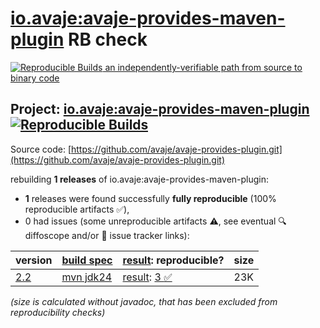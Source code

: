[io.avaje:avaje-provides-maven-plugin](https://central.sonatype.com/artifact/io.avaje/avaje-provides-maven-plugin/versions) RB check
=======

[![Reproducible Builds](https://reproducible-builds.org/images/logos/rb.svg) an independently-verifiable path from source to binary code](https://reproducible-builds.org/)

## Project: [io.avaje:avaje-provides-maven-plugin](https://central.sonatype.com/artifact/io.avaje/avaje-provides-maven-plugin/versions) [![Reproducible Builds](https://img.shields.io/endpoint?url=https://raw.githubusercontent.com/jvm-repo-rebuild/reproducible-central/master/content/io/avaje/provides-maven-plugin/badge.json)](https://github.com/jvm-repo-rebuild/reproducible-central/blob/master/content/io/avaje/provides-maven-plugin/README.md)

Source code: [https://github.com/avaje/avaje-provides-plugin.git](https://github.com/avaje/avaje-provides-plugin.git)

rebuilding **1 releases** of io.avaje:avaje-provides-maven-plugin:
- **1** releases were found successfully **fully reproducible** (100% reproducible artifacts :white_check_mark:),
- 0 had issues (some unreproducible artifacts :warning:, see eventual :mag: diffoscope and/or :memo: issue tracker links):

| version | [build spec](/BUILDSPEC.md) | [result](https://reproducible-builds.org/docs/jvm/): reproducible? | size |
| -- | --------- | ------ | -- |
| [2.2](https://central.sonatype.com/artifact/io.avaje/avaje-provides-maven-plugin/2.2/pom) | [mvn jdk24](avaje-provides-maven-plugin-2.2.buildspec) | [result](avaje-provides-maven-plugin-2.2.buildinfo): [3 :white_check_mark: ](avaje-provides-maven-plugin-2.2.buildcompare) | 23K |

<i>(size is calculated without javadoc, that has been excluded from reproducibility checks)</i>
